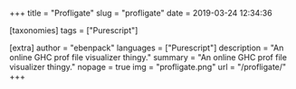 +++
title = "Profligate"
slug = "profligate"
date = 2019-03-24 12:34:36

[taxonomies]
tags = ["Purescript"]

[extra]
author = "ebenpack"
languages = ["Purescript"]
description = "An online GHC prof file visualizer thingy."
summary = "An online GHC prof file visualizer thingy."
nopage = true
img = "profligate.png"
url = "/profligate/"
+++
